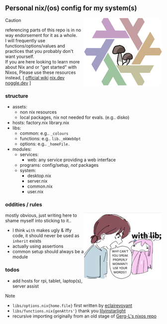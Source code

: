 <h2 align="left">Personal nix/(os) config for my system(s)</h2>
<img align="right" src="./assets/pridemushienix.png" width="250"/>

> [!CAUTION]
> referencing parts of this repo is in no way endorsement for it as a whole. <br>
> I will frequently use functions/options/values and practices that you probably don't want yourself. <br>
> If you are here looking to learn more about Nix and or "get started" with Nixos, Please use these resources instead, [ [official wiki](https://wiki.nixos.org/) [nix.dev](https://nix.dev/) [noggle.dev](https://noogle.dev/) ]

### structure
- assets:
    - non nix resources
    - local packages, nix not needed for evals. (e.g.. disko)
- hosts:
    factory.nix
    library.nix
- libs:
    - common: e.g.. `_colours`
    - functions: e.g.. `lib._mkWebOpt`
    - options: e.g.. `_homeFile.`
- modules:
    - services:
        - web: any service providing a web interface
    - programs: config/setup, _not_ packages
    - system:
      - desktop.nix
      - server.nix
      - common.nix
      - user.nix

### oddities / rules
<img align="right" src="./assets/fuckwith.png" width="250"/>
mostly obvious, just writing here to shame myself into sticking to it..

- I think `with` makes ugly & iffy code, it should never be used as `inherit` exists
- actually using assertions
- common setup should always be a module

### todos
- add hosts for rpi, tablet, laptop(s), server assist

> [!NOTE]
> - `libs/options.nix{home.file}` first written by [eclairevoyant](https://github.com/eclairevoyant)
> - `libs/functions.nix{genAttrs'}` thank you [lilyinstarlight](https://github.com/lilyinstarlight)
> - recursive importing originally from an old stage of [Gerg-L's nixos repo](https://github.com/Gerg-L/nixos)
